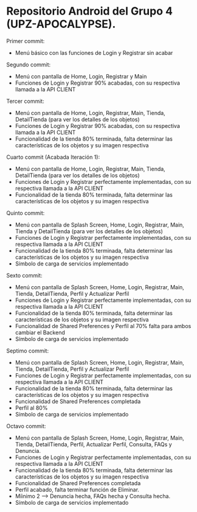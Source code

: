 # Repositorio Android del Grupo 4 (UPZ-APOCALYPSE).

Primer commit:
- Menú básico con las funciones de Login y Registrar sin acabar

Segundo commit:
- Menú con pantalla de Home, Login, Registrar y Main
- Funciones de Login y Registrar 90% acabadas, con su respectiva llamada a la API CLIENT

Tercer commit:
- Menú con pantalla de Home, Login, Registrar, Main, Tienda, DetailTienda (para ver los detalles de los objetos)
- Funciones de Login y Registrar 90% acabadas, con su respectiva llamada a la API CLIENT
- Funcionalidad de la tienda 80% terminada, falta determinar las características de los objetos y su imagen respectiva

Cuarto commit (Acabada Iteración 1):
- Menú con pantalla de Home, Login, Registrar, Main, Tienda, DetailTienda (para ver los detalles de los objetos)
- Funciones de Login y Registrar perfectamente implementadas, con su respectiva llamada a la API CLIENT
- Funcionalidad de la tienda 80% terminada, falta determinar las características de los objetos y su imagen respectiva

Quinto commit:
- Menú con pantalla de Splash Screen, Home, Login, Registrar, Main, Tienda y DetailTienda (para ver los detalles de los objetos)
- Funciones de Login y Registrar perfectamente implementadas, con su respectiva llamada a la API CLIENT
- Funcionalidad de la tienda 80% terminada, falta determinar las características de los objetos y su imagen respectiva
- Símbolo de carga de servicios implementado

Sexto commit:
- Menú con pantalla de Splash Screen, Home, Login, Registrar, Main, Tienda, DetailTienda, Perfil y Actualizar Perfil
- Funciones de Login y Registrar perfectamente implementadas, con su respectiva llamada a la API CLIENT
- Funcionalidad de la tienda 80% terminada, falta determinar las características de los objetos y su imagen respectiva
- Funcionalidad de Shared Preferences y Perfil al 70% falta para ambos cambiar el Backend
- Símbolo de carga de servicios implementado

Septimo commit:
- Menú con pantalla de Splash Screen, Home, Login, Registrar, Main, Tienda, DetailTienda, Perfil y Actualizar Perfil
- Funciones de Login y Registrar perfectamente implementadas, con su respectiva llamada a la API CLIENT
- Funcionalidad de la tienda 80% terminada, falta determinar las características de los objetos y su imagen respectiva
- Funcionalidad de Shared Preferences completada
- Perfil al 80% 
- Símbolo de carga de servicios implementado

Octavo commit:
- Menú con pantalla de Splash Screen, Home, Login, Registrar, Main, Tienda, DetailTienda, Perfil, Actualizar Perfil,
  Consulta, FAQs y Denuncia.
- Funciones de Login y Registrar perfectamente implementadas, con su respectiva llamada a la API CLIENT
- Funcionalidad de la tienda 80% terminada, falta determinar las características de los objetos y su imagen respectiva
- Funcionalidad de Shared Preferences completada
- Perfil acabado, falta terminar función de Eliminar.
- Míinimo 2 --> Denuncia hecha, FAQs hecha y Consulta hecha. 
- Símbolo de carga de servicios implementado

